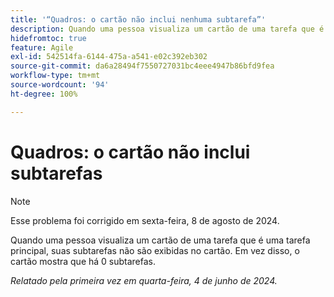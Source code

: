 ```yaml
---
title: '“Quadros: o cartão não inclui nenhuma subtarefa”'
description: Quando uma pessoa visualiza um cartão de uma tarefa que é uma tarefa principal, suas subtarefas não são exibidas no cartão. Em vez disso, o cartão mostra que há 0 subtarefas.
hidefromtoc: true
feature: Agile
exl-id: 542514fa-6144-475a-a541-e02c392eb302
source-git-commit: da6a28494f7550727031bc4eee4947b86bfd9fea
workflow-type: tm+mt
source-wordcount: '94'
ht-degree: 100%

---
```


# Quadros: o cartão não inclui subtarefas

>[!NOTE]
>
>Esse problema foi corrigido em sexta-feira, 8 de agosto de 2024.

Quando uma pessoa visualiza um cartão de uma tarefa que é uma tarefa principal, suas subtarefas não são exibidas no cartão. Em vez disso, o cartão mostra que há 0 subtarefas.

_Relatado pela primeira vez em quarta-feira, 4 de junho de 2024._
